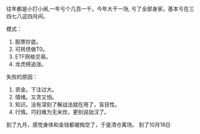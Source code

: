 往年都是小打小闹,一年亏个几百一千。今年大干一场, 亏了全部身家。基本亏在三四七八这四月间。

模式：
1. 股票抄底。
2. 可转债做T0。
3. ETF网格交易。
4. 龙虎榜追涨。

失败的原因：
1. 资金。下注过大。
2. 情绪。又贪又怕。
3. 知识。没有深刻了解战法就在用了，盲目性。
4. 行情。巧妇难为无米炊，更别说拙汉了。

到了九月，感觉身体和金钱都被掏空了，于是清仓离场。
到了10月18日